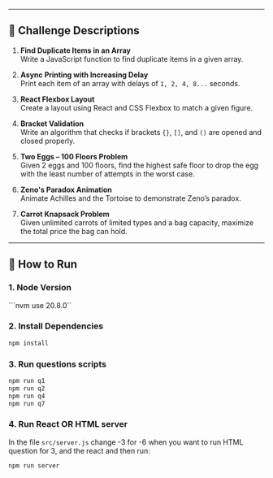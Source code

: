 
---

## 📝 Challenge Descriptions

1. **Find Duplicate Items in an Array**  
   Write a JavaScript function to find duplicate items in a given array.

2. **Async Printing with Increasing Delay**  
   Print each item of an array with delays of `1, 2, 4, 8...` seconds.

3. **React Flexbox Layout**  
   Create a layout using React and CSS Flexbox to match a given figure.

4. **Bracket Validation**  
   Write an algorithm that checks if brackets `{}`, `[]`, and `()` are opened and closed properly.

5. **Two Eggs – 100 Floors Problem**  
   Given 2 eggs and 100 floors, find the highest safe floor to drop the egg with the least number of attempts in the worst case.

6. **Zeno's Paradox Animation**  
   Animate Achilles and the Tortoise to demonstrate Zeno’s paradox.

7. **Carrot Knapsack Problem**  
   Given unlimited carrots of limited types and a bag capacity, maximize the total price the bag can hold.

---

## 🚀 How to Run

### 1. Node Version
```nvm use 20.8.0``

### 2. Install Dependencies
```bash
npm install
```

### 3. Run questions scripts
```bash
npm run q1
npm run q2
npm run q4
npm run q7
```

### 4. Run React OR HTML server
In the file `src/server.js` change -3 for -6 when you want to run HTML question for 3, and the react and then run:

```bash
npm run server
```

